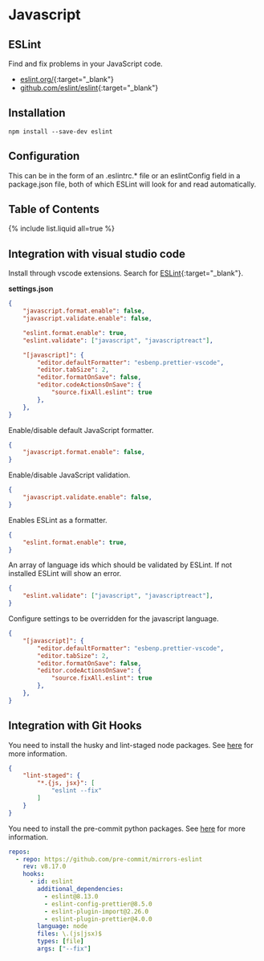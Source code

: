 # Javascript

## ESLint

Find and fix problems in your JavaScript code.

- [eslint.org/](https://eslint.org/){:target="_blank"}
- [github.com/eslint/eslint](https://github.com/eslint/eslint){:target="_blank"}

## Installation

```shell
npm install --save-dev eslint
```

## Configuration

This can be in the form of an .eslintrc.* file or an eslintConfig field in a package.json file, both of which ESLint will look for and read automatically.

## Table of Contents

{% include list.liquid all=true %}

## Integration with visual studio code

Install through vscode extensions. Search for [ESLint](https://marketplace.visualstudio.com/items?itemName=dbaeumer.vscode-eslint){:target="_blank"}.

**settings.json**

```json
{
    "javascript.format.enable": false,
    "javascript.validate.enable": false,

    "eslint.format.enable": true,
    "eslint.validate": ["javascript", "javascriptreact"],

    "[javascript]": {
        "editor.defaultFormatter": "esbenp.prettier-vscode",
        "editor.tabSize": 2,
        "editor.formatOnSave": false,
        "editor.codeActionsOnSave": {
            "source.fixAll.eslint": true
        },
    },
}
```

Enable/disable default JavaScript formatter.

```json
{
    "javascript.format.enable": false,
}
```

Enable/disable JavaScript validation.

```json
{
    "javascript.validate.enable": false,
}
```

Enables ESLint as a formatter.

```json
{
    "eslint.format.enable": true,
}
```

An array of language ids which should be validated by ESLint. If not installed ESLint will show an error.

```json
{
    "eslint.validate": ["javascript", "javascriptreact"],
}
```

Configure settings to be overridden for the javascript language.

```json
{
    "[javascript]": {
        "editor.defaultFormatter": "esbenp.prettier-vscode",
        "editor.tabSize": 2,
        "editor.formatOnSave": false,
        "editor.codeActionsOnSave": {
            "source.fixAll.eslint": true
        },
    },
}
```

## Integration with Git Hooks

You need to install the husky and lint-staged node packages. See [here](/docs/version-control-systems/git/git-hooks.html) for more information.

```json
{
    "lint-staged": {
        "*.{js, jsx}": [
            "eslint --fix"
        ]
    }
}
```

You need to install the pre-commit python packages. See [here](/docs/version-control-systems/git/pre-commit.html) for more information.

```yaml
repos:
  - repo: https://github.com/pre-commit/mirrors-eslint
    rev: v8.17.0
    hooks:
      - id: eslint
        additional_dependencies:
          - eslint@8.13.0
          - eslint-config-prettier@8.5.0
          - eslint-plugin-import@2.26.0
          - eslint-plugin-prettier@4.0.0
        language: node
        files: \.(js|jsx)$
        types: [file]
        args: ["--fix"]
```
